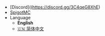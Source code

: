 * <i class="fab fa-discord"></i> [Discord]((https://discord.gg/3C4qeG8XhE)
* [SpigotMC](https://www.spigotmc.org/resources/libertybans.81063/)
* <i class="fas fa-language"></i> Language
  * **English**
  * [:cn: 简体中文](/zh-cn/)